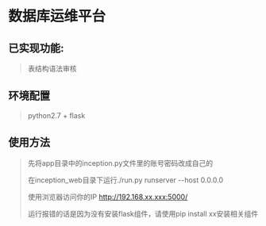 # 数据库运维平台

## 已实现功能:
>表结构语法审核
## 环境配置
>python2.7 + flask
## 使用方法
>先将app目录中的inception.py文件里的账号密码改成自己的
>
>在inception_web目录下运行./run.py runserver --host 0.0.0.0
>
>使用浏览器访问你的IP  http://192.168.xx.xxx:5000/
>
>运行报错的话是因为没有安装flask组件，请使用pip install xx安装相关组件
